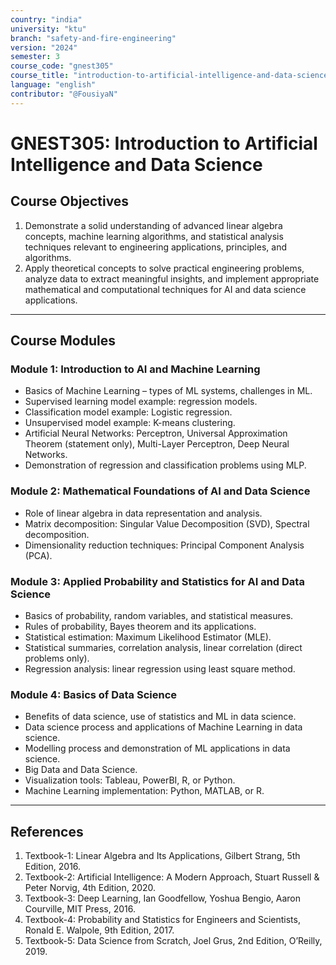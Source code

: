 ```yaml
---
country: "india"
university: "ktu"
branch: "safety-and-fire-engineering"
version: "2024"
semester: 3
course_code: "gnest305"
course_title: "introduction-to-artificial-intelligence-and-data-science"
language: "english"
contributor: "@FousiyaN"
---
```


# GNEST305: Introduction to Artificial Intelligence and Data Science

## Course Objectives
1. Demonstrate a solid understanding of advanced linear algebra concepts, machine learning algorithms, and statistical analysis techniques relevant to engineering applications, principles, and algorithms.  
2. Apply theoretical concepts to solve practical engineering problems, analyze data to extract meaningful insights, and implement appropriate mathematical and computational techniques for AI and data science applications.  

---

## Course Modules

### Module 1: Introduction to AI and Machine Learning
- Basics of Machine Learning – types of ML systems, challenges in ML.  
- Supervised learning model example: regression models.  
- Classification model example: Logistic regression.  
- Unsupervised model example: K-means clustering.  
- Artificial Neural Networks: Perceptron, Universal Approximation Theorem (statement only), Multi-Layer Perceptron, Deep Neural Networks.  
- Demonstration of regression and classification problems using MLP.  

### Module 2: Mathematical Foundations of AI and Data Science
- Role of linear algebra in data representation and analysis.  
- Matrix decomposition: Singular Value Decomposition (SVD), Spectral decomposition.  
- Dimensionality reduction techniques: Principal Component Analysis (PCA).  

### Module 3: Applied Probability and Statistics for AI and Data Science
- Basics of probability, random variables, and statistical measures.  
- Rules of probability, Bayes theorem and its applications.  
- Statistical estimation: Maximum Likelihood Estimator (MLE).  
- Statistical summaries, correlation analysis, linear correlation (direct problems only).  
- Regression analysis: linear regression using least square method.  

### Module 4: Basics of Data Science
- Benefits of data science, use of statistics and ML in data science.  
- Data science process and applications of Machine Learning in data science.  
- Modelling process and demonstration of ML applications in data science.  
- Big Data and Data Science.  
- Visualization tools: Tableau, PowerBI, R, or Python.  
- Machine Learning implementation: Python, MATLAB, or R.  

---

## References
1. Textbook-1: Linear Algebra and Its Applications, Gilbert Strang, 5th Edition, 2016.  
2. Textbook-2: Artificial Intelligence: A Modern Approach, Stuart Russell & Peter Norvig, 4th Edition, 2020.  
3. Textbook-3: Deep Learning, Ian Goodfellow, Yoshua Bengio, Aaron Courville, MIT Press, 2016.  
4. Textbook-4: Probability and Statistics for Engineers and Scientists, Ronald E. Walpole, 9th Edition, 2017.  
5. Textbook-5: Data Science from Scratch, Joel Grus, 2nd Edition, O’Reilly, 2019.  
